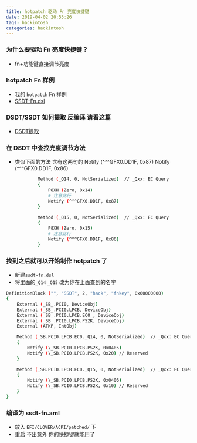```yaml
---
title: hotpatch 驱动 Fn 亮度快捷键
date: 2019-04-02 20:55:26
tags: hackintosh
categories: hackintosh
---
```

### 为什么要驱动 Fn 亮度快捷键？

* fn+功能键直接调节亮度

### hotpatch Fn 样例

* 我的 `hotpatch` Fn 样例
* [SSDT-Fn.dsl](https://github.com/jinmu333/Shinalon_YAO_7000_efi/blob/efi/EFI/CLOVER/ACPI/patched/SSDT-Fn.dsl)

### DSDT/SSDT 如何提取 反编译 请看这篇

* [DSDT提取](https://jcstaff.club/2019/03/31/DSDT-SSDT-%E7%94%B5%E9%87%8F%E6%98%BE%E7%A4%BA/)

### 在 DSDT 中查找亮度调节方法

* 类似下面的方法
含有这两句的
Notify (^^^GFX0.DD1F, 0x87)
Notify (^^^GFX0.DD1F, 0x86)


``` bash
            Method (_Q14, 0, NotSerialized)  // _Qxx: EC Query
            {
                P8XH (Zero, 0x14)
                # 注意此行
                Notify (^^^GFX0.DD1F, 0x87)
            }

            Method (_Q15, 0, NotSerialized)  // _Qxx: EC Query
            {
                P8XH (Zero, 0x15)
                # 注意此行
                Notify (^^^GFX0.DD1F, 0x86)
            }
```

### 找到之后就可以开始制作 hotpatch 了

* 新建`ssdt-fn.dsl`
* 将里面的`_Q14` `_Q15` 改为你在上面查到的名字

``` bash
DefinitionBlock ("", "SSDT", 2, "hack", "fnkey", 0x00000000)
{
    External (_SB_.PCI0, DeviceObj)
    External (_SB_.PCI0.LPCB, DeviceObj)
    External (_SB_.PCI0.LPCB.EC0_, DeviceObj)
    External (_SB_.PCI0.LPCB.PS2K, DeviceObj)
    External (ATKP, IntObj)

    Method (_SB.PCI0.LPCB.EC0._Q14, 0, NotSerialized)  // _Qxx: EC Query, xx=0x00-0xFF
    {
        Notify (\_SB.PCI0.LPCB.PS2K, 0x0405)
        Notify (\_SB.PCI0.LPCB.PS2K, 0x20) // Reserved
    }

    Method (_SB.PCI0.LPCB.EC0._Q15, 0, NotSerialized)  // _Qxx: EC Query, xx=0x00-0xFF
    {
        Notify (\_SB.PCI0.LPCB.PS2K, 0x0406)
        Notify (\_SB.PCI0.LPCB.PS2K, 0x10) // Reserved
    }
}
```

### 编译为 ssdt-fn.aml

* 放入 `EFI/CLOVER/ACPI/patched/` 下
* 重启 不出意外 你的快捷键就能用了
